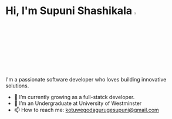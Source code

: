 # Hi, I'm Supuni Shashikala <img src="https://media.giphy.com/media/hvRJCLFzcasrR4ia7z/giphy.gif" width="4%">
I'm a passionate software developer who loves building innovative solutions.

- 🌱 I’m currently growing as a full-statck developer. 
- 👯 I’m an Undergraduate at University of Westminster 
- 📫 How to reach me: kotuwegodagurugesupuni@gmail.com


